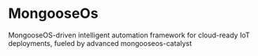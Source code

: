 # MongooseOs
MongooseOS-driven intelligent automation framework for cloud-ready IoT deployments, fueled by advanced mongooseos-catalyst
